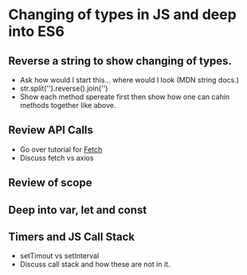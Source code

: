 # Changing of types in JS and deep into ES6

## Reverse a string to show changing of types.

- Ask how would I start this... where would I look (MDN string docs.)
- str.split('').reverse().join('')
- Show each method spereate first then show how one can cahin methods together like above.

## Review API Calls

- Go over tutorial for [Fetch](https://scotch.io/tutorials/how-to-use-the-javascript-fetch-api-to-get-data)
- Discuss fetch vs axios

## Review of scope

## Deep into var, let and const

## Timers and JS Call Stack

- setTimout vs setInterval
- Discuss call stack and how these are not in it.
